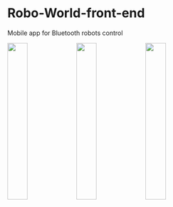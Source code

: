# Robo-World-front-end
Mobile app for Bluetooth robots control

<img src="https://github.com/BlajanGeorge/Robo-World-front-end/assets/75776275/8c7a633c-98f8-4451-998c-ec49bf4104d2" width=30% height=30%>
<img src="https://github.com/BlajanGeorge/Robo-World-front-end/assets/75776275/fa441064-ffb3-466b-afe9-053ea6b17528" width=30% height=30%>
<img src="https://github.com/BlajanGeorge/Robo-World-front-end/assets/75776275/c6162ac0-314c-4024-a0be-7dc9f74a004b" width=30% height=30%>
